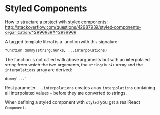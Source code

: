 # Styled Components

How to structure a project with styled components:
http://stackoverflow.com/questions/42987939/styled-components-organization/42996969#42996969

A tagged template literal is a function with this signature:

```
function dummy(stringChunks, ...interpolations)
```

The function is not called with above arguments but with an interpolated string
from which the two arguments, the `stringChunks` array and the `interpolations`
array are derived:

```
dummy`...`
```

Rest parameter `...interpolations` creates array `interpolations` containing all
interpolated values – before they are converted to strings.

When defining a styled component with `styled` you get a real React `Component`.
